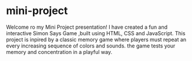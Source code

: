 # mini-project
Welcome ro my Mini Project presentation!
I have created a fun and interactive Simon Says Game ,built using HTML, CSS and JavaScript.
This project is inpired by a classic memory game where players must repeat an every increasing sequence of colors and sounds.
the game tests your memory and concentration in a playful way.
